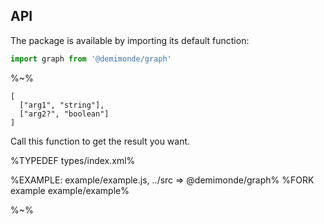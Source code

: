 ## API

The package is available by importing its default function:

```js
import graph from '@demimonde/graph'
```

%~%

```## graph
[
  ["arg1", "string"],
  ["arg2?", "boolean"]
]
```

Call this function to get the result you want.

%TYPEDEF types/index.xml%

%EXAMPLE: example/example.js, ../src => @demimonde/graph%
%FORK example example/example%

%~%